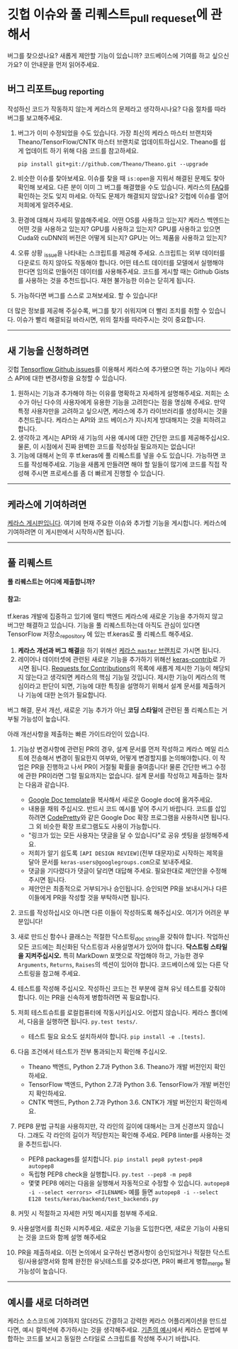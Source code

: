 # 깃헙 이슈와 풀 리퀘스트<sub>pull requeset</sub>에 관해서

버그를 찾으셨나요? 새롭게 제안할 기능이 있습니까? 코드베이스에 기여를 하고 싶으신가요? 이 안내문을 먼저 읽어주세요.

## 버그 리포트<sub>bug reporting</sub>

작성하신 코드가 작동하지 않는게 케라스의 문제라고 생각하시나요? 다음 절차를 따라 버그를 보고해주세요.

1. 버그가 이미 수정되었을 수도 있습니다. 가장 최신의 케라스 마스터 브랜치와 Theano/TensorFlow/CNTK 마스터 브랜치로 업데이트하십시오.
   Theano를 쉽게 업데이트 하기 위해 다음 코드를 참고하세요.

   `pip install git+git://github.com/Theano/Theano.git --upgrade`

2. 비슷한 이슈를 찾아보세요. 이슈를 찾을 때 `is:open`을 지워서 해결된 문제도 찾아 확인해 보세요. 다른 분이 이미 그 버그를 해결했을 수도 있습니다. 케라스의 [FAQ](http://keras.io/faq/)를 확인하는 것도 잊지 마세요. 아직도 문제가 해결되지 않았나요? 깃헙에 이슈를 열어 저희에게 알려주세요.

3. 환경에 대해서 자세히 말씀해주세요. 어떤 OS를 사용하고 있는지? 케라스 백엔드는 어떤 것을 사용하고 있는지? GPU를 사용하고 있는지? GPU를 사용하고 있으면 Cuda와 cuDNN의 버전은 어떻게 되는지? GPU는 어느 제품을 사용하고 있는지?

4. 오류 상황 <sub>issue</sub>을 나타내는 스크립트를 제공해 주세요. 스크립트는 외부 데이터를 다운로드 하지 않아도 작동해야 합니다. 어떤 테스트 데이터를 모델에서 실행해야 한다면 임의로 만들어진 데이터를 사용해주세요. 코드를 게시할 때는 Github Gists를 사용하는 것을 추천드립니다. 재현 불가능한 이슈는 닫히게 됩니다.

5. 가능하다면 버그를 스스로 고쳐보세요. 할 수 있습니다!

더 많은 정보를 제공해 주실수록, 버그를 찾기 쉬워지며 더 빨리 조치를 취할 수 있습니다. 이슈가 빨리 해결되길 바라시면, 위의 절차를 따라주시는 것이 중요합니다.

---

## 새 기능을 신청하려면

깃헙 [Tensorflow Github issues](https://github.com/tensorflow/tensorflow/issues)를 이용해서 케라스에 추가됐으면 하는 기능이나 케라스 API에 대한 변경사항을 요청할 수 있습니다.

1. 원하시는 기능과 추가해야 하는 이유를 명확하고 자세하게 설명해주세요. 저희는 소수가 아닌 다수의 사용자에게 유용한 기능을 고려한다는 점을 명심해 주세요. 만약 특정 사용자만을 고려하고 싶으시면, 케라스에 추가 라이브러리를 생성하시는 것을 추천드립니다. 케라스는 API와 코드 베이스가 지나치게 방대해지는 것을 피하려고 합니다.
2. 생각하고 계시는 API와 새 기능의 사용 예시에 대한 간단한 코드를 제공해주십시오. 물론, 이 시점에서 진짜 완벽한 코드를 작성하실 필요까지는 없습니다!
3. 기능에 대해서 논의 후 tf.keras에 풀 리퀘스트를 넣을 수도 있습니다. 가능하면 코드를 작성해주세요. 기능을 새롭게 만들려면 해야 할 일들이 많기에 코드를 직접 작성해 주시면 프로세스를 좀 더 빠르게 진행할 수 있습니다.

---

## 케라스에 기여하려면

[케라스 게시판입니다](https://github.com/keras-team/keras/projects/1). 여기에 현재 주요한 이슈와 추가할 기능을 게시합니다. 케라스에 기여하려면 이 게시판에서 시작하시면 됩니다.

---

## 풀 리퀘스트

**풀 리퀘스트는 어디에 제출합니까?**

#### 참고:

tf.keras 개발에 집중하고 있기에 멀티 백엔드 케라스에 새로운 기능을 추가하지 않고 버그만 해결하고 있습니다. 기능을 풀 리퀘스트하는데 아직도 관심이 있다면 TensorFlow 저장소<sub>repository</sub> 에 있는 tf.keras로 풀 리퀘스트 해주세요.

1. **케라스 개선과 버그 해결**을 하기 위해선 [케라스 `master` 브랜치](https://github.com/keras-team/keras/tree/master)로 가시면 됩니다.
2. 레이어나 데이터셋에 관련된 새로운 기능을 추가하기 위해선 [keras-contrib](https://github.com/farizrahman4u/keras-contrib)로 가시면 됩니다. [Requests for Contributions](https://github.com/keras-team/keras/projects/1)의 목록에 새롭게 제시한 기능이 해당되지 않는다고 생각되면 케라스의 핵심 기능일 것입니다.  제시한 기능이 케라스의 핵심이라고 판단이 되면, 기능에 대한 특징을 설명하기 위해서 설계 문서를 제출하거나 기능에 대한 논의가 필요합니다.

버그 해결, 문서 개선, 새로운 기능 추가가 아닌 **코딩 스타일**에 관련된 풀 리퀘스트는 거부될 가능성이 높습니다.

아래 개선사항을 제출하는 빠른 가이드라인이 있습니다.

1. 기능상 변경사항에 관련된 PR의 경우, 설계 문서를 먼저 작성하고 케라스 메일 리스트에 전송해서 변경이 필요한지 여부와, 어떻게 변경할지를 논의해야합니다. 이 작업은 PR을 진행하고 나서 PR이 거절될 확률을 줄여줍니다! 물론 간단한 버그 수정에 관한 PR이라면 그럴 필요까지는 없습니다. 설계 문서를 작성하고 제출하는 절차는 다음과 같습니다.
   - [Google Doc template](https://docs.google.com/document/d/1ZXNfce77LDW9tFAj6U5ctaJmI5mT7CQXOFMEAZo-mAA/edit#)을 복사해서 새로운 Google doc에 옮겨주세요.
   - 내용을 채워 주십시오. 반드시 코드 예시를 넣어 주시기 바랍니다. 코드를 삽입하려면 [CodePretty](https://chrome.google.com/webstore/detail/code-pretty/igjbncgfgnfpbnifnnlcmjfbnidkndnh?hl=en)와 같은 Google Doc 확장 프로그램을 사용하시면 됩니다. 그 외 비슷한 확장 프로그램도도 사용이 가능합니다.
   - "링크가 있는 모든 사용자는 댓글을 달 수 있습니다"로 공유 셋팅을 설정해주세요.
   - 저희가 알기 쉽도록 `[API DESIGN REVIEW]`(전부 대문자)로 시작하는 제목을 달아 문서를 `keras-users@googlegroups.com`으로 보내주세요.
   - 댓글을 기다렸다가 댓글이 달리면 대답해 주세요. 필요한대로 제안안을 수정해주시면 됩니다.
   - 제안안은 최종적으로 거부되거나 승인됩니다. 승인되면 PR을 보내시거나 다른 이들에게 PR을 작성할 것을 부탁하시면 됩니다.


2. 코드를 작성하십시오 아니면 다른 이들이 작성하도록 해주십시오. 여기가 어려운 부분입니다!
3. 새로 만드신 함수나 클래스는 적절한 닥스트링<sub>doc string</sub>을 갖춰야 합니다. 작업하신 모든 코드에는 최신화된 닥스트링과 사용설명서가 있어야 합니다. **닥스트링 스타일을 지켜주십시오.** 특히 MarkDown 포맷으로 작업해야 하고, 가능한 경우 `Arguments`, `Returns`, `Raises`의 섹션이 있어야 합니다. 코드베이스에 있는 다른 닥스트링을 참고해 주세요.
4. 테스트를 작성해 주십시오. 작성하신 코드는 전 부분에 걸쳐 유닛 테스트를 갖춰야 합니다. 이는 PR을 신속하게 병합하려면 꼭 필요합니다.
5. 저희 테스트슈트를 로컬컴퓨터에 작동시키십시오. 어렵지 않습니다. 케라스 폴더에서, 다음을 실행하면 됩니다. `py.test tests/`.
   - 테스트 필요 요소도 설치하셔야 합니다. `pip install -e .[tests]`.
6. 다음 조건에서 테스트가 전부 통과되는지 확인해 주십시오.
   - Theano 백엔드, Python 2.7과 Python 3.6. Theano가 개발 버전인지 확인하세요.
   - TensorFlow 백엔드, Python 2.7과 Python 3.6. TensorFlow가 개발 버전인지 확인하세요.
   - CNTK 백엔드, Python 2.7과 Python 3.6. CNTK가 개발 버전인지 확인하세요.
7. PEP8 문법 규칙을 사용하지만, 각 라인의 길이에 대해서는 크게 신경쓰지 않습니다. 그래도 각 라인의 길이가 적당한지는 확인해 주세요. PEP8 linter를 사용하는 것을 추천드립니다.
   - PEP8 packages를 설치합니다. `pip install pep8 pytest-pep8 autopep8`
   - 독립형 PEP8 check을 실행합니다. `py.test --pep8 -m pep8`
   - 몇몇 PEP8 에러는 다음을 실행해서 자동적으로 수정할 수 있습니다. `autopep8 -i --select <errors> <FILENAME>` 예를 들면 `autopep8 -i --select E128 tests/keras/backend/test_backends.py`
8. 커밋 시 적절하고 자세한 커밋 메시지를 첨부해 주세요.
9. 사용설명서를 최신화 시켜주세요. 새로운 기능을 도입한다면, 새로운 기능이 사용되는 것을  코드와 함께 설명 해주세요
10. PR을 제출하세요. 이전 논의에서 요구하신 변경사항이 승인되었거나 적절한 닥스트링/사용설명서와 함께 완전한 유닛테스트를 갖추셨다면, PR이 빠르게 병합<sub>merge</sub> 될 가능성이 높습니다.

---

## 예시를 새로 더하려면

케라스 소스코드에 기여하지 않더라도 간결하고 강력한 케라스 어플리케이션을 만드셨다면, 예시 컬렉션에 추가하시는 것을 생각해주세요. [기존의 예시](https://github.com/keras-team/keras/tree/master/examples)에서 케라스 문법에 부합하는 코드를 보시고 동일한 스타일로 스크립트를 작성해 주시기 바랍니다.
